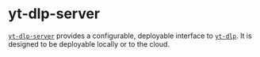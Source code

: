 # yt-dlp-server

[`yt-dlp-server`](https://github.com/linusmixson/yt-dlp-server) provides a configurable, deployable interface to [`yt-dlp`](https://github.com/yt-dlp/yt-dlp). It is designed to be deployable locally or to the cloud.